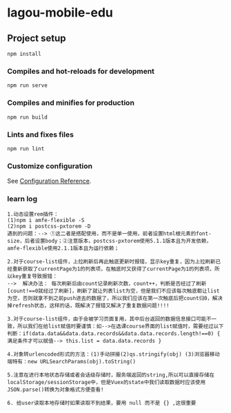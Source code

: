 # lagou-mobile-edu

## Project setup
```
npm install
```

### Compiles and hot-reloads for development
```
npm run serve
```

### Compiles and minifies for production
```
npm run build
```

### Lints and fixes files
```
npm run lint
```

### Customize configuration
See [Configuration Reference](https://cli.vuejs.org/config/).

### learn log
```
1.动态设置rem插件：
(1)npm i amfe-flexible -S  
(2)npm i postcss-pxtorem -D
遇到的问题：--> ①这二者是搭配使用，而不是单一使用，前者设置html根元素的font-size，后者设置body；②注意版本，postcss-pxtorem使用5.1.1版本且为开发依赖，amfe-flexible使用2.1.1版本且为运行依赖；

2.对于course-list组件，上拉刷新后再此触底更新时报错，显示key重复，因为上拉刷新已经重新获取了currentPage为1的列表项，在触底时又获得了currentPage为1的列表项，所以key重复导致报错：
-->  解决办法： 每次刷新后由count记录刷新次数，count++，判断是否经过了刷新[count!==0就经过了刷新]，刷新了就让列表list为空，但是我们不应该每次触底都让list为空，否则就拿不到之前push进去的数据了，所以我们应该在第一次触底后把count归0，解决掉refresh状态，这样的话，既解决了报错又解决了重复数据问题!!!!

3.对于course-list组件，由于会被学习页面复用，其中后台返回的数据信息接口可能不一致，所以我们在给list赋值时要谨慎：如-->在选课course界面的list赋值时，需要经过以下判断：if(data.data&&data.data.records&&data.data.records.length!==0) { 满足条件才可以赋值--> this.list = data.data.records }

4.对象转urlencoded形式的方法：(1)手动拼接(2)qs.stringify(obj) (3)浏览器移动端特有：new URLSearchParams(obj).toString()

5.注意在进行本地状态存储或者会话级存储时，服务端返回的string,所以可以直接存储在localStorage/sessionStorage中，但是Vuex的state中我们读取数据时应该使用JSON.parse()转换为对象格式方便查看!

6. 给user读取本地存储时如果读取不到结果，要用 null 而不是 {} ,这很重要
```
